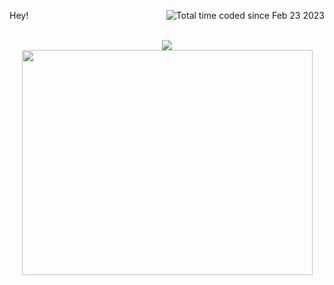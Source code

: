 Hey! <a href="https://github.com/SchawnnDev"><img align="right" src="https://wakatime.com/badge/user/87013e1b-902e-4597-bd78-8d1900f4cb6c.svg" alt="Total time coded since Feb 23 2023" /></a>

<br>

<div align="center">
  <a href="https://github.com/SchawnnDev">
    <img src="https://github-readme-stats.vercel.app/api?username=SchawnnDev&show_icons=true&count_private=true&include_all_commits=true&layout=compact&hide=issues&hide_border=true&theme=dracula" />
  </a>
</div>

<div align="center">
  <a href="https://github.com/SchawnnDev">
<img width="465" height="360" src="https://wakatime.com/share/@87013e1b-902e-4597-bd78-8d1900f4cb6c/47f80f95-01af-4c40-8391-b1b1fe74e984.png" />
  </a>
</div>

<!--
**SchawnnDev/SchawnnDev** is a ✨ _special_ ✨ repository because its `README.md` (this file) appears on your GitHub profile.

Here are some ideas to get you started:

- 🔭 I’m currently working on ...
- 🌱 I’m currently learning ...
- 👯 I’m looking to collaborate on ...
- 🤔 I’m looking for help with ...
- 💬 Ask me about ...
- 📫 How to reach me: ...
- 😄 Pronouns: ...
- ⚡ Fun fact: ...
-->
